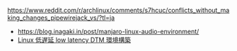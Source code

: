 https://www.reddit.com/r/archlinux/comments/s7hcuc/conflicts_without_making_changes_pipewirejack_vs/?tl=ja

- https://blog.inagaki.in/post/manjaro-linux-audio-environment/
- [Linux 低遅延 low latency DTM 環境構築](https://maki-no-kamado-no.blogspot.com/2020/03/)
